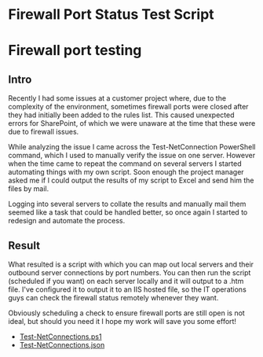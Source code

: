 # Firewall Port Status Test Script


# Firewall port testing
## Intro
Recently I had some issues at a customer project where, due to the complexity of the environment, sometimes firewall ports were closed after they had initially been added to the rules list. This caused unexpected errors for SharePoint, of which we were unaware at the time that these were due to firewall issues.

While analyzing the issue I came across the Test-NetConnection PowerShell command, which I used to manually verify the issue on one server. However when the time came to repeat the command on several servers I started automating things with my own script. Soon enough the project manager asked me if I could output the results of my script to Excel and send him the files by mail.

Logging into several servers to collate the results and manually mail them seemed like a task that could be handled better, so once again I started to redesign and automate the process.

## Result
What resulted is a script with which you can map out local servers and their outbound server connections by port numbers. You can then run the script (scheduled if you want) on each server locally and it will output to a .htm file. I've configured it to output it to an IIS hosted file, so the IT operations guys can check the firewall status remotely whenever they want.

Obviously scheduling a check to ensure firewall ports are still open is not ideal, but should you need it I hope my work will save you some effort!

* [Test-NetConnections.ps1](https://github.com/bearmannl/posh/blob/master/Scripts/Test-NetConnections.ps1)
* [Test-NetConnections.json](https://github.com/bearmannl/posh/blob/master/Scripts/Test-NetConnections.json)

